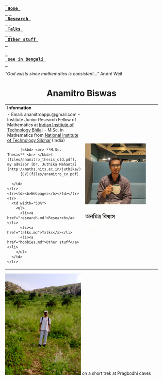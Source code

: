 [<kbd> <br> **Home** <br> </kbd>](README.md) [<kbd> <br> **Research** <br> </kbd>](research.md) [<kbd> <br> **Talks** <br> </kbd>](talks.md) [<kbd> <br> **Other stuff** <br> </kbd>](hobbies.md)

[<kbd> <br> **see in Bengali** <br> </kbd>](bn.md)

*“God exists since mathematics is consistent...”* André Weil

<h1 align="center">Anamitro Biswas</h1>
<table>
  <tbody>
    <tr>
      <td><b>Information</b></td>
      <td width="50%" rowspan="4">
        <img src="picture.jpg" alt="drawing" width="200"/><br><img src="name3.jpg" alt="drawing" width="100"/>
      </td>
    </tr>
    <tr>
      <td>
        - Email: anamitroappu@gmail.com
        - Institute Junior Research Fellow of Mathematics at <a href="https://iitbhilai.ac.in">Indian Institute of Technology Bhilai</a>
        - M.Sc. in Mathematics from <a href="http://maths.nits.ac.in/">National Institute of Technology Silchar</a> (India)
          
          [<kbd> <br> **M.Sc. Thesis** <br> </kbd>](files/anamitro_thesis_old.pdf), my advisor [Dr. Juthika Mahanta](http://maths.nits.ac.in/juthika/)
          [CV](files/anamitro_cv.pdf)

      </td>
    </tr>
    <tr><td><b>Webpages</b></td></tr>
    <tr>
      <td width="50%">
        <ul>
          <li><a href="research.md">Research</a></li>
          <li><a href="talks.md">Talks</a></li>
          <li><a href="hobbies.md">Other stuff</a></li>
        </ul>
      </td>
    </tr>
  </tbody>
</table>
 

<img src="pictures/pragbodhi.jpg" alt="drawing" width="250"/>
on a short trek at Pragbodhi caves

